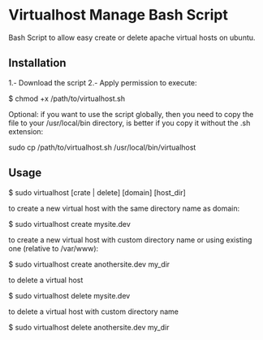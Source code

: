 Virtualhost Manage Bash Script
===========

Bash Script to allow easy create or delete apache virtual hosts on ubuntu.

## Installation ##

1.- Download the script
2.- Apply permission to execute:

  $ chmod +x /path/to/virtualhost.sh
  
Optional: if you want to use the script globally, then you need to copy the file to your /usr/local/bin directory, is better
if you copy it without the .sh extension:

  sudo cp /path/to/virtualhost.sh /usr/local/bin/virtualhost

## Usage ##

  $ sudo virtualhost \[crate | delete] \[domain] \[host_dir]

to create a new virtual host with the same directory name as domain:

  $ sudo virtualhost create mysite.dev
  
to create a new virtual host with custom directory name or using existing one (relative to /var/www):

  $ sudo virtualhost create anothersite.dev my_dir
  
to delete a virtual host

  $ sudo virtualhost delete mysite.dev
  
to delete a virtual host with custom directory name

  $ sudo virtualhost delete anothersite.dev my_dir


